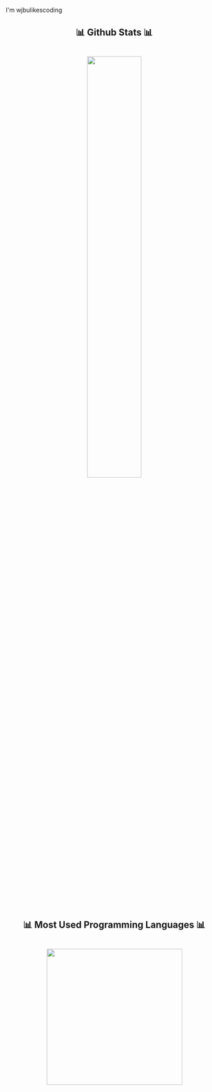 I'm wjbulikescoding


<h2 align="center">📊 Github Stats 📊</h2>
<br>
<div align="center">
<img align="center" width="50%" src="https://github-readme-stats-ouuan.vercel.app/api?username=wjbulikescoding&theme=dark&show_icons=true%22%3E]">

</div>
<br>

<h2 align="center">📊 Most Used Programming Languages 📊</h2>
<br>
<div align="center">
<img width="315" src="https://github-readme-stats.vercel.app/api/top-langs/?username=wjbulikescoding&layout=compact&theme=algolia"/>

</div>
<br>
